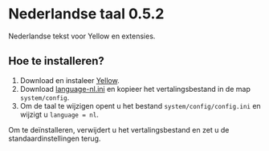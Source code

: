 Nederlandse taal 0.5.2
======================
Nederlandse tekst voor Yellow en extensies.

Hoe te installeren?
-------------------
1. Download en instaleer [Yellow](https://github.com/datenstrom/yellow/).  
2. Download [language-nl.ini](language-nl.ini?raw=true) en kopieer het vertalingsbestand in de map `system/config`.  
3. Om de taal te wijzigen opent u het bestand `system/config/config.ini` en wijzigt u `language = nl`.

Om te deïnstalleren, verwijdert u het vertalingsbestand en zet u de standaardinstellingen terug.
